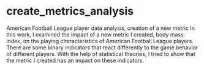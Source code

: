 # create_metrics_analysis
American Football League player data analysis, creation of a new metric
In this work, I examined the impact of a new metric I created, body mass index, on the playing characteristics of American Football League players. There are some binary indicators that react differently to the game behavior of different players. With the help of statistical theories, I tried to show that the metric I created has an impact on these indicators.
